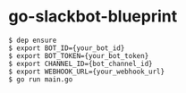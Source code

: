 # go-slackbot-blueprint  

```
$ dep ensure
$ export BOT_ID={your_bot_id}
$ export BOT_TOKEN={your_bot_token}
$ export CHANNEL_ID={bot_channel_id}
$ export WEBHOOK_URL={your_webhook_url}
$ go run main.go
```
